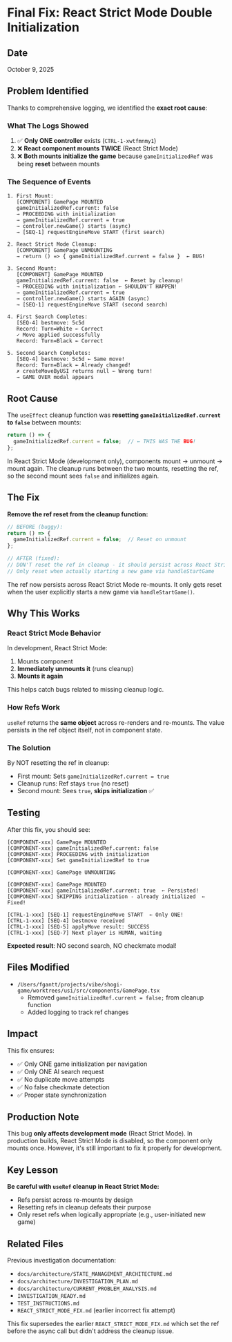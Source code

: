 # Final Fix: React Strict Mode Double Initialization

## Date
October 9, 2025

## Problem Identified

Thanks to comprehensive logging, we identified the **exact root cause**:

### What The Logs Showed

1. ✅ **Only ONE controller** exists (`CTRL-1-xwtfmnmy1`)
2. ❌ **React component mounts TWICE** (React Strict Mode)
3. ❌ **Both mounts initialize the game** because `gameInitializedRef` was being **reset** between mounts

### The Sequence of Events

```
1. First Mount:
   [COMPONENT] GamePage MOUNTED
   gameInitializedRef.current: false
   → PROCEEDING with initialization
   → gameInitializedRef.current = true
   → controller.newGame() starts (async)
   → [SEQ-1] requestEngineMove START (first search)

2. React Strict Mode Cleanup:
   [COMPONENT] GamePage UNMOUNTING
   → return () => { gameInitializedRef.current = false }  ← BUG!

3. Second Mount:
   [COMPONENT] GamePage MOUNTED
   gameInitializedRef.current: false  ← Reset by cleanup!
   → PROCEEDING with initialization ← SHOULDN'T HAPPEN!
   → gameInitializedRef.current = true
   → controller.newGame() starts AGAIN (async)
   → [SEQ-1] requestEngineMove START (second search)

4. First Search Completes:
   [SEQ-4] bestmove: 5c5d
   Record: Turn=White ← Correct
   ✓ Move applied successfully
   Record: Turn=Black ← Correct

5. Second Search Completes:
   [SEQ-4] bestmove: 5c5d ← Same move!
   Record: Turn=Black ← Already changed!
   ✗ createMoveByUSI returns null ← Wrong turn!
   → GAME OVER modal appears
```

## Root Cause

The `useEffect` cleanup function was **resetting `gameInitializedRef.current` to `false`** between mounts:

```typescript
return () => {
  gameInitializedRef.current = false;  // ← THIS WAS THE BUG!
};
```

In React Strict Mode (development only), components mount → unmount → mount again. The cleanup runs between the two mounts, resetting the ref, so the second mount sees `false` and initializes again.

## The Fix

**Remove the ref reset from the cleanup function:**

```typescript
// BEFORE (buggy):
return () => {
  gameInitializedRef.current = false;  // Reset on unmount
};

// AFTER (fixed):
// DON'T reset the ref in cleanup - it should persist across React Strict Mode re-mounts
// Only reset when actually starting a new game via handleStartGame
```

The ref now persists across React Strict Mode re-mounts. It only gets reset when the user explicitly starts a new game via `handleStartGame()`.

## Why This Works

### React Strict Mode Behavior

In development, React Strict Mode:
1. Mounts component
2. **Immediately unmounts it** (runs cleanup)
3. **Mounts it again**

This helps catch bugs related to missing cleanup logic.

### How Refs Work

`useRef` returns the **same object** across re-renders and re-mounts. The value persists in the ref object itself, not in component state.

### The Solution

By NOT resetting the ref in cleanup:
- First mount: Sets `gameInitializedRef.current = true`
- Cleanup runs: Ref stays `true` (no reset)
- Second mount: Sees `true`, **skips initialization** ✅

## Testing

After this fix, you should see:

```
[COMPONENT-xxx] GamePage MOUNTED
[COMPONENT-xxx] gameInitializedRef.current: false
[COMPONENT-xxx] PROCEEDING with initialization
[COMPONENT-xxx] Set gameInitializedRef to true

[COMPONENT-xxx] GamePage UNMOUNTING

[COMPONENT-xxx] GamePage MOUNTED
[COMPONENT-xxx] gameInitializedRef.current: true  ← Persisted!
[COMPONENT-xxx] SKIPPING initialization - already initialized  ← Fixed!

[CTRL-1-xxx] [SEQ-1] requestEngineMove START  ← Only ONE!
[CTRL-1-xxx] [SEQ-4] bestmove received
[CTRL-1-xxx] [SEQ-5] applyMove result: SUCCESS
[CTRL-1-xxx] [SEQ-7] Next player is HUMAN, waiting
```

**Expected result**: NO second search, NO checkmate modal!

## Files Modified

- `/Users/fgantt/projects/vibe/shogi-game/worktrees/usi/src/components/GamePage.tsx`
  - Removed `gameInitializedRef.current = false;` from cleanup function
  - Added logging to track ref changes

## Impact

This fix ensures:
- ✅ Only ONE game initialization per navigation
- ✅ Only ONE AI search request
- ✅ No duplicate move attempts
- ✅ No false checkmate detection
- ✅ Proper state synchronization

## Production Note

This bug **only affects development mode** (React Strict Mode). In production builds, React Strict Mode is disabled, so the component only mounts once. However, it's still important to fix it properly for development.

## Key Lesson

**Be careful with `useRef` cleanup in React Strict Mode:**
- Refs persist across re-mounts by design
- Resetting refs in cleanup defeats their purpose
- Only reset refs when logically appropriate (e.g., user-initiated new game)

## Related Files

Previous investigation documentation:
- `docs/architecture/STATE_MANAGEMENT_ARCHITECTURE.md`
- `docs/architecture/INVESTIGATION_PLAN.md`
- `docs/architecture/CURRENT_PROBLEM_ANALYSIS.md`
- `INVESTIGATION_READY.md`
- `TEST_INSTRUCTIONS.md`
- `REACT_STRICT_MODE_FIX.md` (earlier incorrect fix attempt)

This fix supersedes the earlier `REACT_STRICT_MODE_FIX.md` which set the ref before the async call but didn't address the cleanup issue.

